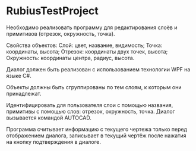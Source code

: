 # RubiusTestProject
Необходимо реализовать программу для редактирования слоёв и примитивов (отрезок, окружность, точка). 

Свойства объектов:
Слой: цвет, название, видимость;
Точка: координаты, высота;
Отрезок: координаты двух точек, высота;
Окружность: координаты центра, радиус, высота.

Диалог должен быть реализован с использованием технологии WPF на языке С#.

Объекты должны быть сгруппированы по тем слоям, к которым они принадлежат. 

Идентифицировать для пользователя слои с помощью названия, примитивы с помощью слов: отрезок, окружность, точка. 
Диалог вызывается командой AUTOCAD.

Программа считывает информацию с текущего чертежа только перед отображением диалога, записывает в текущий чертёж после нажатия на кнопку подтверждения в диалоге.
